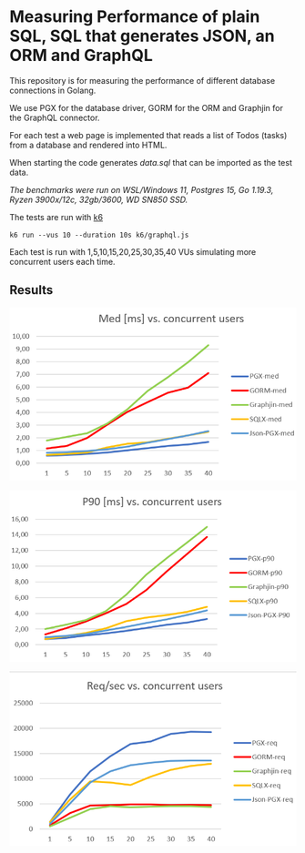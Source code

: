 
# Measuring Performance of plain SQL, SQL that generates JSON, an ORM and GraphQL

This repository is for measuring the performance of different database connections in Golang.

We use PGX for the database driver, GORM for the ORM and Graphjin for the GraphQL connector.

For each test a web page is implemented that reads a list of Todos (tasks) from a database and rendered into HTML.

When starting the code generates *data.sql* that can be imported as the test data.

*The benchmarks were run on WSL/Windows 11, Postgres 15, Go 1.19.3, Ryzen 3900x/12c, 32gb/3600, WD SN850 SSD.*

The tests are run with [k6](https://k6.io/)

    k6 run --vus 10 --duration 10s k6/graphql.js

Each test is run with 1,5,10,15,20,25,30,35,40 VUs simulating more concurrent users each time.

## Results

![Med](images/med.png?raw=true "Med")

![P90](images/p90.png?raw=true "P90")

![Requests](images/req.png?raw=true "Requests")

